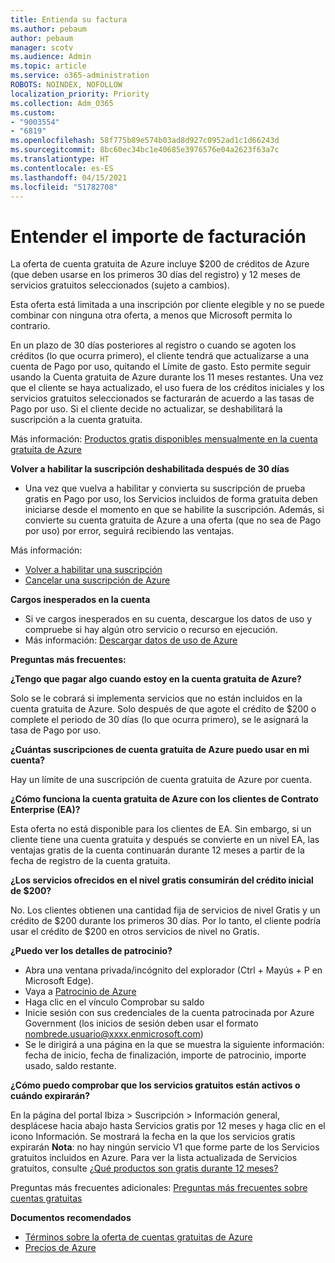 ```yaml
---
title: Entienda su factura
ms.author: pebaum
author: pebaum
manager: scotv
ms.audience: Admin
ms.topic: article
ms.service: o365-administration
ROBOTS: NOINDEX, NOFOLLOW
localization_priority: Priority
ms.collection: Adm_O365
ms.custom:
- "9003554"
- "6819"
ms.openlocfilehash: 58f775b89e574b03ad8d927c0952ad1c1d66243d
ms.sourcegitcommit: 8bc60ec34bc1e40685e3976576e04a2623f63a7c
ms.translationtype: HT
ms.contentlocale: es-ES
ms.lasthandoff: 04/15/2021
ms.locfileid: "51782708"
---
```

# <a name="understand-billing-amount"></a>Entender el importe de facturación

La oferta de cuenta gratuita de Azure incluye $200 de créditos de Azure (que deben usarse en los primeros 30 días del registro) y 12 meses de servicios gratuitos seleccionados (sujeto a cambios).

Esta oferta está limitada a una inscripción por cliente elegible y no se puede combinar con ninguna otra oferta, a menos que Microsoft permita lo contrario.

En un plazo de 30 días posteriores al registro o cuando se agoten los créditos (lo que ocurra primero), el cliente tendrá que actualizarse a una cuenta de Pago por uso, quitando el Límite de gasto. Esto permite seguir usando la Cuenta gratuita de Azure durante los 11 meses restantes. Una vez que el cliente se haya actualizado, el uso fuera de los créditos iniciales y los servicios gratuitos seleccionados se facturarán de acuerdo a las tasas de Pago por uso. Si el cliente decide no actualizar, se deshabilitará la suscripción a la cuenta gratuita.

Más información: [Productos gratis disponibles mensualmente en la cuenta gratuita de Azure](https://azure.microsoft.com/free/free-account-faq/)

**Volver a habilitar la suscripción deshabilitada después de 30 días**

- Una vez que vuelva a habilitar y convierta su suscripción de prueba gratis en Pago por uso, los Servicios incluidos de forma gratuita deben iniciarse desde el momento en que se habilite la suscripción. Además, si convierte su cuenta gratuita de Azure a una oferta (que no sea de Pago por uso) por error, seguirá recibiendo las ventajas.

Más información: 
- [Volver a habilitar una suscripción](https://docs.microsoft.com/azure/billing/billing-subscription-become-disable?WT.mc_id=Portal-Microsoft_Azure_Support)
- [Cancelar una suscripción de Azure](https://docs.microsoft.com/azure/billing/billing-how-to-cancel-azure-subscription?WT.mc_id=Portal-Microsoft_Azure_Support)

**Cargos inesperados en la cuenta**

- Si ve cargos inesperados en su cuenta, descargue los datos de uso y compruebe si hay algún otro servicio o recurso en ejecución.
- Más información: [Descargar datos de uso de Azure](https://docs.microsoft.com/azure/billing/billing-download-azure-invoice-daily-usage-date?WT.mc_id=Portal-Microsoft_Azure_Support#download-usage)

**Preguntas más frecuentes:**

**¿Tengo que pagar algo cuando estoy en la cuenta gratuita de Azure?**

Solo se le cobrará si implementa servicios que no están incluidos en la cuenta gratuita de Azure. Solo después de que agote el crédito de $200 o complete el periodo de 30 días (lo que ocurra primero), se le asignará la tasa de Pago por uso.

**¿Cuántas suscripciones de cuenta gratuita de Azure puedo usar en mi cuenta?**  

Hay un límite de una suscripción de cuenta gratuita de Azure por cuenta.

**¿Cómo funciona la cuenta gratuita de Azure con los clientes de Contrato Enterprise (EA)?**  

Esta oferta no está disponible para los clientes de EA. Sin embargo, si un cliente tiene una cuenta gratuita y después se convierte en un nivel EA, las ventajas gratis de la cuenta continuarán durante 12 meses a partir de la fecha de registro de la cuenta gratuita.

**¿Los servicios ofrecidos en el nivel gratis consumirán del crédito inicial de $200?**  

No. Los clientes obtienen una cantidad fija de servicios de nivel Gratis y un crédito de $200 durante los primeros 30 días. Por lo tanto, el cliente podría usar el crédito de $200 en otros servicios de nivel no Gratis.

**¿Puedo ver los detalles de patrocinio?**

- Abra una ventana privada/incógnito del explorador (Ctrl + Mayús + P en Microsoft Edge).
- Vaya a [Patrocinio de Azure](http://www.microsoftazuresponsorships.com/)
- Haga clic en el vínculo Comprobar su saldo
- Inicie sesión con sus credenciales de la cuenta patrocinada por Azure Government (los inicios de sesión deben usar el formato nombrede.usuario@xxxx.enmicrosoft.com)
- Se le dirigirá a una página en la que se muestra la siguiente información: fecha de inicio, fecha de finalización, importe de patrocinio, importe usado, saldo restante.

**¿Cómo puedo comprobar que los servicios gratuitos están activos o cuándo expirarán?**

En la página del portal Ibiza > Suscripción > Información general, desplácese hacia abajo hasta Servicios gratis por 12 meses y haga clic en el icono Información. Se mostrará la fecha en la que los servicios gratis expirarán **Nota**: no hay ningún servicio V1 que forme parte de los Servicios gratuitos incluidos en Azure. Para ver la lista actualizada de Servicios gratuitos, consulte [¿Qué productos son gratis durante 12 meses?](http://www.microsoftazuresponsorships.com/)

Preguntas más frecuentes adicionales: [Preguntas más frecuentes sobre cuentas gratuitas](https://azure.microsoft.com/free/free-account-faq/)

**Documentos recomendados**

- [Términos sobre la oferta de cuentas gratuitas de Azure](https://azure.microsoft.com/offers/ms-azr-0044p/)
- [Precios de Azure](https://azure.microsoft.com/pricing/)